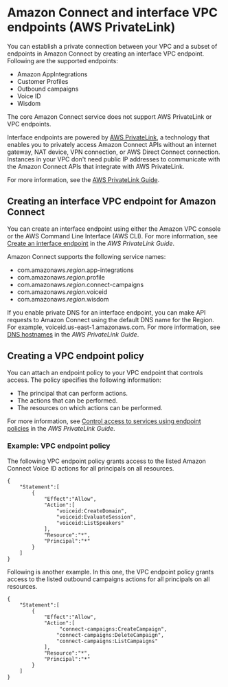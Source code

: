 # Amazon Connect and interface VPC endpoints \(AWS PrivateLink\)<a name="vpc-interface-endpoints"></a>

You can establish a private connection between your VPC and a subset of endpoints in Amazon Connect by creating an interface VPC endpoint\. Following are the supported endpoints:
+ Amazon AppIntegrations
+ Customer Profiles
+ Outbound campaigns
+ Voice ID
+ Wisdom

The core Amazon Connect service does not support AWS PrivateLink or VPC endpoints\.

Interface endpoints are powered by [AWS PrivateLink](http://aws.amazon.com/privatelink), a technology that enables you to privately access Amazon Connect APIs without an internet gateway, NAT device, VPN connection, or AWS Direct Connect connection\. Instances in your VPC don't need public IP addresses to communicate with the Amazon Connect APIs that integrate with AWS PrivateLink\.

For more information, see the [AWS PrivateLink Guide](https://docs.aws.amazon.com/vpc/latest/privatelink/)\.

## Creating an interface VPC endpoint for Amazon Connect<a name="vpc-endpoint-create"></a>

You can create an interface endpoint using either the Amazon VPC console or the AWS Command Line Interface \(AWS CLI\)\. For more information, see [Create an interface endpoint](https://docs.aws.amazon.com/vpc/latest/privatelink/create-interface-endpoint.html) in the *AWS PrivateLink Guide*\.

Amazon Connect supports the following service names:
+ com\.amazonaws\.*region*\.app\-integrations
+ com\.amazonaws\.*region*\.profile
+ com\.amazonaws\.*region*\.connect\-campaigns
+ com\.amazonaws\.*region*\.voiceid
+ com\.amazonaws\.*region*\.wisdom

If you enable private DNS for an interface endpoint, you can make API requests to Amazon Connect using the default DNS name for the Region\. For example, voiceid\.us\-east\-1\.amazonaws\.com\. For more information, see [DNS hostnames](https://docs.aws.amazon.com/vpc/latest/privatelink/privatelink-access-aws-services.html#interface-endpoint-dns-hostnames) in the *AWS PrivateLink Guide*\.

## Creating a VPC endpoint policy<a name="vpc-endpoint-policy"></a>

You can attach an endpoint policy to your VPC endpoint that controls access\. The policy specifies the following information:
+ The principal that can perform actions\.
+ The actions that can be performed\.
+ The resources on which actions can be performed\.

For more information, see [Control access to services using endpoint policies](https://docs.aws.amazon.com/vpc/latest/privatelink/vpc-endpoints-access.html) in the *AWS PrivateLink Guide*\.

### Example: VPC endpoint policy<a name="example-vpc-interface-endpoints"></a>

The following VPC endpoint policy grants access to the listed Amazon Connect Voice ID actions for all principals on all resources\. 

```
{
    "Statement":[
        {
            "Effect":"Allow",
            "Action":[
                "voiceid:CreateDomain",
                "voiceid:EvaluateSession",
                "voiceid:ListSpeakers"
            ],
            "Resource":"*",
            "Principal":"*"
        }
    ]
}
```

Following is another example\. In this one, the VPC endpoint policy grants access to the listed outbound campaigns actions for all principals on all resources\. 

```
{
    "Statement":[
        {
            "Effect":"Allow",
            "Action":[
                 "connect-campaigns:CreateCampaign",
                "connect-campaigns:DeleteCampaign",
                "connect-campaigns:ListCampaigns"
            ],
            "Resource":"*",
            "Principal":"*"
        }
    ]
}
```